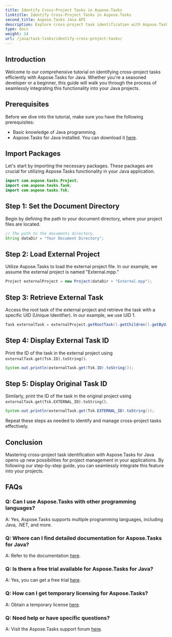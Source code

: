 ```yaml
---
title: Identify Cross-Project Tasks in Aspose.Tasks
linktitle: Identify Cross-Project Tasks in Aspose.Tasks
second_title: Aspose.Tasks Java API
description: Explore cross-project task identification with Aspose.Tasks for Java. Seamless integration and efficient management. Download now!
type: docs
weight: 14
url: /java/task-links/identify-cross-project-tasks/
---
```

## Introduction
Welcome to our comprehensive tutorial on identifying cross-project tasks efficiently with Aspose.Tasks for Java. Whether you're a seasoned developer or a beginner, this guide will walk you through the process of seamlessly integrating this functionality into your Java projects.
## Prerequisites
Before we dive into the tutorial, make sure you have the following prerequisites:
- Basic knowledge of Java programming.
- Aspose.Tasks for Java installed. You can download it [here](https://releases.aspose.com/tasks/java/).
## Import Packages
Let's start by importing the necessary packages. These packages are crucial for utilizing Aspose.Tasks functionality in your Java application.
```java
import com.aspose.tasks.Project;
import com.aspose.tasks.Task;
import com.aspose.tasks.Tsk;
```
## Step 1: Set the Document Directory
Begin by defining the path to your document directory, where your project files are located.
```java
// The path to the documents directory.
String dataDir = "Your Document Directory";
```
## Step 2: Load External Project
Utilize Aspose.Tasks to load the external project file. In our example, we assume the external project is named "External.mpp."
```java
Project externalProject = new Project(dataDir + "External.mpp");
```
## Step 3: Retrieve External Task
Access the root task of the external project and retrieve the task with a specific UID (Unique Identifier). In our example, we use UID 1.
```java
Task externalTask = externalProject.getRootTask().getChildren().getByUid(1);
```
## Step 4: Display External Task ID
Print the ID of the task in the external project using `externalTask.get(Tsk.ID).toString()`.
```java
System.out.println(externalTask.get(Tsk.ID).toString());
```
## Step 5: Display Original Task ID
Similarly, print the ID of the task in the original project using `externalTask.get(Tsk.EXTERNAL_ID).toString()`.
```java
System.out.println(externalTask.get(Tsk.EXTERNAL_ID).toString());
```
Repeat these steps as needed to identify and manage cross-project tasks effectively.
## Conclusion
Mastering cross-project task identification with Aspose.Tasks for Java opens up new possibilities for project management in your applications. By following our step-by-step guide, you can seamlessly integrate this feature into your projects.
## FAQs
### Q: Can I use Aspose.Tasks with other programming languages?
A: Yes, Aspose.Tasks supports multiple programming languages, including Java, .NET, and more.
### Q: Where can I find detailed documentation for Aspose.Tasks for Java?
A: Refer to the documentation [here](https://reference.aspose.com/tasks/java/).
### Q: Is there a free trial available for Aspose.Tasks for Java?
A: Yes, you can get a free trial [here](https://releases.aspose.com/).
### Q: How can I get temporary licensing for Aspose.Tasks?
A: Obtain a temporary license [here](https://purchase.aspose.com/temporary-license/).
### Q: Need help or have specific questions?
A: Visit the Aspose.Tasks support forum [here](https://forum.aspose.com/c/tasks/15).